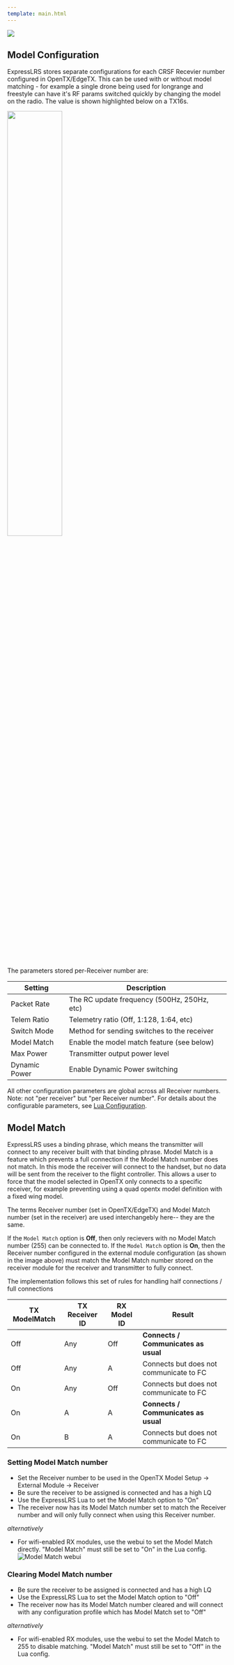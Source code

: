 ```yaml
---
template: main.html
---
```


<img src="https://raw.githubusercontent.com/ExpressLRS/ExpressLRS-Hardware/master/img/software.png">

## Model Configuration

ExpressLRS stores separate configurations for each CRSF Recevier number configured in OpenTX/EdgeTX. This can be used with or without model matching - for example a single drone being used for longrange and freestyle can have it's RF params switched quickly by changing the model on the radio. The value is shown highlighted below on a TX16s.

<img src="../../assets/images/modelcfg.jpg" width="50%">

The parameters stored per-Receiver number are:

| Setting | Description |
|---|---|
| Packet Rate | The RC update frequency (500Hz, 250Hz, etc) |
| Telem Ratio | Telemetry ratio (Off, 1:128, 1:64, etc) |
| Switch Mode | Method for sending switches to the receiver |
| Model Match | Enable the model match feature (see below) |
| Max Power | Transmitter output power level |
| Dynamic Power | Enable Dynamic Power switching |

All other configuration parameters are global across all Receiver numbers. Note: not "per receiver" but "per Receiver number". For details about the configurable parameters, see [Lua Configuration](../quick-start/transmitters/lua-howto.md#understanding-and-using-the-lua-script).

## Model Match

ExpressLRS uses a binding phrase, which means the transmitter will connect to any receiver built with that binding phrase. Model Match is a feature which prevents a full connection if the Model Match number does not match. In this mode the receiver will connect to the handset, but no data will be sent from the receiver to the flight controller. This allows a user to force that the model selected in OpenTX only connects to a specific receiver, for example preventing using a quad opentx model definition with a fixed wing model.

The terms Receiver number (set in OpenTX/EdgeTX) and Model Match number (set in the receiver) are used interchangebly here-- they are the same.

If the `Model Match` option is **Off**, then only recievers with no Model Match number (255) can be connected to. If the `Model Match` option is **On**, then the Receiver number configured in the external module configuration (as shown in the image above) must match the Model Match number stored on the receiver module for the receiver and transmitter to fully connect.

The implementation follows this set of rules for handling half connections / full connections

| TX ModelMatch | TX Receiver ID | RX Model ID | Result |
|---|---|---|---|
| Off | Any | Off | **Connects / Communicates as usual** |
| Off | Any | A | Connects but does not communicate to FC |
| On | Any | Off | Connects but does not communicate to FC |
| On | A | A | **Connects / Communicates as usual** |
| On | B | A | Connects but does not communicate to FC |

### Setting Model Match number
* Set the Receiver number to be used in the OpenTX Model Setup -> External Module -> Receiver
* Be sure the receiver to be assigned is connected and has a high LQ
* Use the ExpressLRS Lua to set the Model Match option to "On"
* The receiver now has its Model Match number set to match the Receiver number and will only fully connect when using this Receiver number.

_alternatively_

* For wifi-enabled RX modules, use the webui to set the Model Match directly. "Model Match" must still be set to "On" in the Lua config.
![Model Match webui](https://cdn.discordapp.com/attachments/738450139693449258/887054111495831583/unknown.png)

### Clearing Model Match number
* Be sure the receiver to be assigned is connected and has a high LQ
* Use the ExpressLRS Lua to set the Model Match option to "Off"
* The receiver now has its Model Match number cleared and will connect with any configuration profile which has Model Match set to "Off"

_alternatively_

* For wifi-enabled RX modules, use the webui to set the Model Match to 255 to disable matching. "Model Match" must still be set to "Off" in the Lua config.
